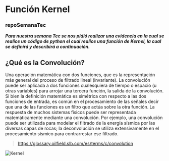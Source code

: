 # Función Kernel
### repoSemanaTec

***Para nuestra semana Tec se nos pidió realizar una evidencia en la cual se realice un código de python el cual realice una función de Kernel, la cual se definirá y describirá a continuación.***

## ¿Qué es la Convolución?
Una operación matemática con dos funciones, que es la representación más general del proceso de filtrado lineal (invariante). La convolución puede ser aplicada a dos funciones cualesquiera de tiempo o espacio (u otras variables) para arrojar una tercera función, la salida de la convolución. Si bien la definición matemática es simétrica con respecto a las dos funciones de entrada, es común en el procesamiento de las señales decir que una de las funciones es un filtro que actúa sobre la otra función. La respuesta de muchos sistemas físicos puede ser representada matemáticamente mediante una convolución. Por ejemplo, una convolución puede ser utilizada para modelar el filtrado de la energía sísmica por las diversas capas de rocas; la deconvolución se utiliza extensivamente en el procesamiento sísmico para contrarrestar ese filtrado.
>https://glossary.oilfield.slb.com/es/terms/c/convolution 

![Kernel](https://upload.wikimedia.org/wikipedia/commons/thumb/2/21/Comparison_convolution_correlation.svg/1200px-Comparison_convolution_correlation.svg.png)
